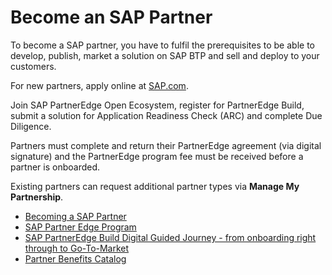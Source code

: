 # Become an SAP Partner

To become a SAP partner, you have to fulfil the prerequisites to be able to develop, publish, market a solution on SAP BTP and sell and deploy to your customers.

For new partners, apply online at [SAP.com](https://www.sap.com/partner/become.html). 

Join SAP PartnerEdge Open Ecosystem, register for PartnerEdge Build, submit a solution for Application Readiness Check (ARC) and complete Due Diligence.

Partners must complete and return their PartnerEdge agreement (via digital signature) and the PartnerEdge program fee must be received before a partner is onboarded. 

Existing partners can request additional partner types via **Manage My Partnership**.


* [Becoming a SAP Partner](https://www.sap.com/partner/become.html) 
* [SAP Partner Edge Program](https://partneredge.sap.com/content/dam/public/dni/PE_ProgramGuide.pdf) 
* [SAP PartnerEdge Build Digital Guided Journey - from onboarding right through to Go-To-Market](https://gagps-viewer.cfapps.eu10.hana.ondemand.com/index.html#/tree/791/actions/8657/?version=current) 
* [Partner Benefits Catalog](https://partnerbenefitscatalog.sap.com) 
